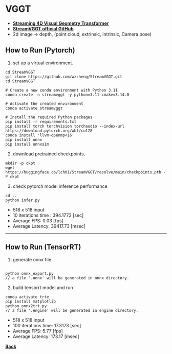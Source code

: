 # VGGT
- **[Streaming 4D Visual Geometry Transformer](https://arxiv.org/abs/2507.11539)**
- **[StreamVGGT official GitHub](https://github.com/wzzheng/StreamVGGT)**
- 2d image -> depth, (point cloud, extrinsic, intrinsic, Camera pose)

## How to Run (Pytorch)

1. set up a virtual environment.
```
cd StreamVGGT
git clone https://github.com/wzzheng/StreamVGGT.git
cd StreamVGGT

# Create a new conda environment with Python 3.11
conda create -n streamvggt -y python=3.11 cmake=3.14.0

# Activate the created environment
conda activate streamvggt

# Install the required Python packages
pip install -r requirements.txt
pip install torch torchvision torchaudio --index-url https://download.pytorch.org/whl/cu128
conda install 'llvm-openmp<16'
pip install onnx
pip install onnxsim
```

2. download pretrained checkpoints.
```
mkdir -p ckpt
wget https://huggingface.co/lch01/StreamVGGT/resolve/main/checkpoints.pth -P ckpt
```

3. check pytorch model inference performance
```
cd ..
python infer.py
```
- 518 x 518 input
- 10 iterations time : 394.1773 [sec]
- Average FPS: 0.03 [fps]
- Average Latency: 39417.73 [msec]
--------------------------------------------------------------------

## How to Run (TensorRT)

1. generate onnx file

```

python onnx_export.py
// a file '.onnx' will be generated in onnx directory.
```

2. build tensorrt model and run

```
conda activate trte
pip install matplotlib
python onnx2trt.py
// a file '.engine' will be generated in engine directory.
```
- 518 x 518 input
- 100 iterations time: 17.3173 [sec]
- Average FPS: 5.77 [fps]
- Average Latency: 173.17 [msec]

**[Back](../README.md)** 